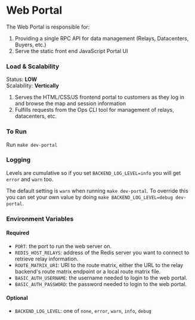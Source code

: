 # Web Portal

The Web Portal is responsible for:

1. Providing a single RPC API for data management (Relays, Datacenters, Buyers, etc.)
2. Serve the static front end JavaScript Portal UI

### Load & Scalability

Status: **LOW**  
Scalability: **Vertically**

1. Serves the HTML/CSS/JS frontend portal to customers as they log in and browse the map and session information
2. Fulfills requests from the Ops CLI tool for management of relays, datacenters, etc.

### To Run

Run `make dev-portal`

### Logging

Levels are cumulative so if you set `BACKEND_LOG_LEVEL=info` you will get `error` and `warn` too.

The default setting is `warn` when running `make dev-portal`. To override this you can set your own value by doing `make BACKEND_LOG_LEVEL=debug dev-portal`.

### Environment Variables

#### Required

- `PORT`: the port to run the web server on.
- `REDIS_HOST_RELAYS`: address of the Redis server you want to connect to retrieve relay information.
- `ROUTE_MATRIX_URI`: URI to the route matrix, either the URL to the relay backend's route matrix endpoint or a local route matrix file.
- `BASIC_AUTH_USERNAME`: the username needed to login to the web portal.
- `BASIC_AUTH_PASSWORD`: the password needed to login to the web portal.

#### Optional

- `BACKEND_LOG_LEVEL`: one of `none`, `error`, `warn`, `info`, `debug`
